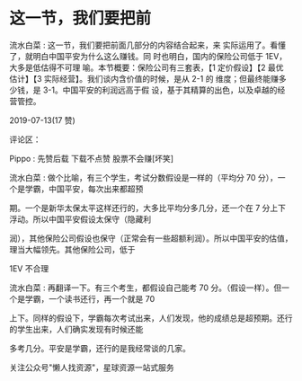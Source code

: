 # 这一节，我们要把前

流水白菜 : 这一节，我们要把前面几部分的内容结合起来，来 实际运用了。看懂了，就明白中国平安为什么这么赚钱。同 时也明白，国内的保险公司低于 1EV，大多是低估得不可理 喻。本节概要：保险公司有三套表，【1 定价假设】【2 最优 估计】【3 实际经营】。我们谈内含价值的时候，是从 2-1 的 维度；但最终能赚多少钱，是 3-1。中国平安的利润远高于假 设，基于其精算的出色，以及卓越的经营管控。

2019-07-13(17 赞)

评论区：

Pippo : 先赞后载 下载不点赞 股票不会赚[坏笑]

流水白菜 : 做个比喻，有三个学生，考试分数假设是一样的（平均分 70 分），一个是学霸，中国平安，每次出来都超预

期。一个是新华太保太平这样还行的，大多比平均分多几分，还一个在 7 分上下浮动。所以中国平安假设太保守（隐藏利

润），其他保险公司假设也保守（正常会有一些超额利润）。所以中国平安的估值，理当大幅领先。其他保险公司，低于

1EV 不合理

流水白菜 : 再翻译一下。有三个考生，都假设自己能考 70 分。（假设一样）。但一个是学霸，一个读书还行，再一个就是 70

上下。同样的假设下，学霸每次考试出来，人们发现，他的成绩总是超预期。还行的学生出来，人们确实发现有时候还能

多考几分。平安是学霸，还行的是我经常谈的几家。

关注公众号"懒人找资源"，星球资源一站式服务